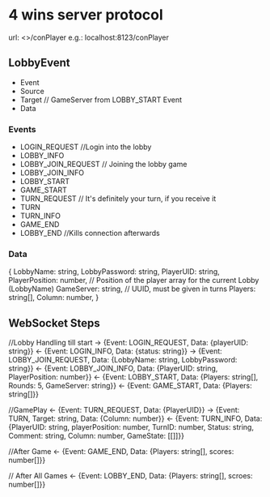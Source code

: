 # 4 wins server protocol

url: <>/conPlayer
e.g.: localhost:8123/conPlayer

## LobbyEvent

- Event
- Source
- Target // GameServer from LOBBY_START Event
- Data

### Events

- LOGIN_REQUEST //Login into the lobby
- LOBBY_INFO
- LOBBY_JOIN_REQUEST // Joining the lobby game
- LOBBY_JOIN_INFO
- LOBBY_START
- GAME_START
- TURN_REQUEST // It's definitely your turn, if you receive it
- TURN
- TURN_INFO
- GAME_END
- LOBBY_END //Kills connection afterwards

### Data

{
LobbyName: string,
LobbyPassword: string,
PlayerUID: string,
PlayerPosition: number, // Position of the player array for the current Lobby (LobbyName)
GameServer: string, // UUID, must be given in turns
Players: string[],
Column: number,
}

## WebSocket Steps

//Lobby Handling till start
-> {Event: LOGIN_REQUEST, Data: {playerUID: string}}
<- {Event: LOGIN_INFO, Data: {status: string}}
-> {Event: LOBBY_JOIN_REQUEST, Data: {LobbyName: string, LobbyPassword: string}}
<- {Event: LOBBY_JOIN_INFO, Data: {PlayerUID: string, PlayerPosition: number}}
<- {Event: LOBBY_START, Data: {Players: string[], Rounds: 5, GameServer: string}}
<- {Event: GAME_START, Data: {Players: string[]}}

//GamePlay
<- {Event: TURN_REQUEST, Data: {PlayerUID}} 
-> {Event: TURN, Target: string, Data: {Column: number}}
<- {Event: TURN_INFO, Data: {PlayerUID: string, playerPosition: number, TurnID: number, Status: string, Comment: string, Column: number, GameState: [[]]}}

//After Game
<- {Event: GAME_END, Data: {Players: string[], scores: number[]}}

// After All Games
<- {Event: LOBBY_END, Data: {Players: string[], scroes: number[]}}


